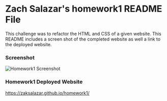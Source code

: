 # Zach Salazar's homework1 README File 
This challenge was to refactor the HTML and CSS of a given website. This README includes a screen shot of the completed website as well a link to the deployed website. 

### Screenshot 

![Homework1 Screenshot](./assets/images/horiseon-1.png)

### Homework1 Deployed Website 
https://zaksalazar.github.io/homework1/



